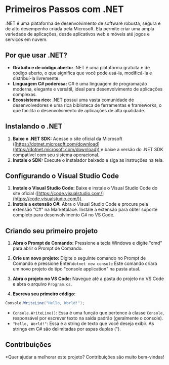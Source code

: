# Primeiros Passos com .NET

.NET é uma plataforma de desenvolvimento de software robusta, segura e de alto desempenho criada pela Microsoft. Ela permite criar uma ampla variedade de aplicações, desde aplicativos web e móveis até jogos e serviços em nuvem.

## Por que usar .NET?

* **Gratuito e de código aberto:** .NET é uma plataforma gratuita e de código aberto, o que significa que você pode usá-la, modificá-la e distribuí-la livremente.
* **Linguagem C# poderosa:** C# é uma linguagem de programação moderna, elegante e versátil, ideal para desenvolvimento de aplicações complexas.
* **Ecossistema rico:** .NET possui uma vasta comunidade de desenvolvedores e uma rica biblioteca de ferramentas e frameworks, o que facilita o desenvolvimento de aplicações de alta qualidade.

## Instalando o .NET

1. **Baixe o .NET SDK:** Acesse o site oficial da Microsoft ([https://dotnet.microsoft.com/download](https://dotnet.microsoft.com/download)) e baixe a versão do .NET SDK compatível com seu sistema operacional.
2. **Instale o SDK:** Execute o instalador baixado e siga as instruções na tela.

## Configurando o Visual Studio Code

1. **Instale o Visual Studio Code:** Baixe e instale o Visual Studio Code do site oficial ([https://code.visualstudio.com/](https://code.visualstudio.com/)).
2. **Instale a extensão C#:** Abra o Visual Studio Code e procure pela extensão "C#" na Marketplace. Instale a extensão para obter suporte completo para desenvolvimento C# no VS Code.

## Criando seu primeiro projeto

1. **Abra o Prompt de Comando:** Pressione a tecla Windows e digite "cmd" para abrir o Prompt de Comando.
2. **Crie um novo projeto:** Digite o seguinte comando no Prompt de Comando e pressione Enter:```dotnet new console``` Este comando criará um novo projeto do tipo "console application" na pasta atual.

3. **Abra o projeto no VS Code:** Navegue até a pasta do projeto no VS Code e abra o arquivo `Program.cs`.

4. **Escreva seu primeiro código:**

```csharp
Console.WriteLine("Hello, World!");
```

* `Console.WriteLine()`: Essa é uma função que pertence à classe `Console`, responsável por escrever texto na saída padrão (geralmente o console).
* `"Hello, World!"`: Essa é a string de texto que você deseja exibir. As strings em C# são delimitadas por aspas duplas (").

## Contribuições

*Quer ajudar a melhorar este projeto? Contribuições são muito bem-vindas!